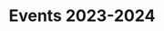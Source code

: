 ---
title: "Events 2023-2024"
date: 
draft: false
weight: 20
image: "images/events/2023-2024/IG Banner Post (full).png"
---